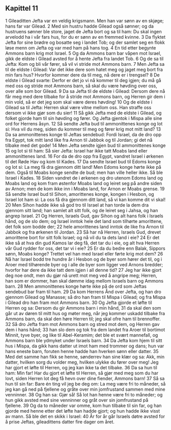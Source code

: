 ## Kapittel 11

1 Gileaditten Jefta var en veldig krigsmann. Men han var sønn av en skjøge; hans far var Gilead.
2 Med sin hustru hadde Gilead også sønner; og da hustruens sønner ble store, jaget de Jefta bort og sa til ham: Du skal ingen arvelodd ha i vår fars hus, for du er sønn av en fremmed kvinne.
3 Da flyktet Jefta for sine brødre og bosatte seg i landet Tob; og der samlet seg en flokk løse menn om Jefta og var med ham på hans tog.
4 En tid etter begynte Ammons barn krig mot Israel.
5 Og da Ammons barn bar våpen mot Israel, gikk de eldste i Gilead avsted for å hente Jefta fra landet Tob.
6 Og de sa til Jefta: Kom og bli vår fører, så vil vi stride mot Ammons barn.
7 Men Jefta sa til de eldste i Gilead: Var det ikke dere som hatet meg og jaget meg bort fra min fars hus? Hvorfor kommer dere da til meg, nå dere er i trengsel?
8 De eldste i Gilead svarte: Derfor er det jo vi nå kommer til deg igjen; du må gå med oss og stride mot Ammons barn, så skal du være høvding over oss, over alle som bor Gilead.
9 Da sa Jefta til de eldste i Gilead: Dersom dere nå får meg med dere tilbake for å stride mot Ammons barn, og Herren gir dem i min vold, så er det jeg som skal være deres høvding!
10 Og de eldste i Gilead sa til Jefta: Herren skal være vitne mellom oss. Han straffe oss dersom vi ikke gjør som du sier!
11 Så gikk Jefta med de eldste i Gilead, og folket gjorde ham til sin høvding og fører. Og Jefta gjentok i Mispa alle sine ord for Herrens åsyn.
12 Så sendte Jefta bud til ammonittenes konge og lot si: Hva vil du meg, siden du kommer til meg og fører krig mot mitt land?
13 Da sa ammonittenes konge til Jeftas sendebud: Fordi Israel, da de dro opp fra Egypt, tok mitt land like fra Arnon til Jabbok og til Jordan; gi det nå tilbake med det gode!
14 Men Jefta sendte igjen bud til ammonittenes konge
15 og lot si til ham: Så sier Jefta: Israel har ikke tatt Moabs land eller ammonittenes land.
16 For da de dro opp fra Egypt, vandret Israel i ørkenen til det Røde Hav og kom til Kades.
17 Da sendte Israel bud til Edoms konge og lot si: La meg få dra gjennom ditt land! Men Edoms konge hørte ikke på dem. Også til Moabs konge sendte de bud; men han ville heller ikke. Så ble Israel i Kades.
18 Siden vandret de i ørkenen og dro utenom Edoms land og Moabs land og kom fram østenfor Moabs land og leiret seg på andre siden av Arnon; men de kom ikke inn i Moabs land, for Arnon er Moabs grense.
19 Så sendte Israel bud til Sihon, amorittenes konge, kongen i Hesbon, og Israel lot ham si: La oss få dra gjennom ditt land, så vi kan komme dit vi skal!
20 Men Sihon hadde ikke så god tro til Israel at han torde la dem dra gjennom sitt land; han samlet alt sitt folk, og de leiret seg i Jahsa, og han angrep Israel.
21 Og Herren, Israels Gud, gav Sihon og alt hans folk i Israels hånd, og de slo dem; og Israel inntok hele det land som tilhørte amorittene, det folk som bodde der;
22 hele amorittenes land inntok de like fra Arnon til Jabbok og fra ørkenen til Jordan.
23 Så har nå Herren, Israels Gud, drevet amorittene bort for sitt folk Israel; og nå vil du ta dets land i eie?
24 Er det ikke så at hva din gud Kamos lar deg få, det tar du i eie, og alt hva Herren vår Gud rydder for oss, det tar vi i eie?
25 Er da du bedre enn Balak, Sippors sønn, Moabs konge? Trettet vel han med Israel eller førte krig mot dem?
26 Nå har Israel bodd tre hundre år i Hesbon og de byer som hører det til, og i Aroer med tilhørende byer og i alle de byer som ligger ved Arnons bredder; hvorfor har dere da ikke tatt dem igjen i all denne tid?
27 Jeg har ikke gjort deg noe ondt, men du gjør nå urett mot meg ved å angripe meg; Herren, han som er dommer, han skal dømme idag mellom Israels barn og Ammons barn.
28 Men ammonittenes konge hørte ikke på de ord som Jeftas sendebud bar fram til ham.
29 Da kom Herrens Ånd over Jefta, og han dro gjennom Gilead og Manasse; så dro han fram til Mispa i Gilead; og fra Mispa i Gilead dro han fram mot Ammons barn.
30 Og Jefta gjorde et løfte til Herren og sa: Dersom du gir Ammons barn i min hånd,
31 da skal den som går ut av døren til mitt hus og møter meg, når jeg kommer uskadd tilbake fra Ammons barn, da skal den høre Herren til; jeg skal ofre ham til brennoffer.
32 Så dro Jefta fram mot Ammons barn og stred mot dem, og Herren gav dem i hans hånd;
33 han slo dem og tok fra dem landet fra Aroer til bortimot Minnit, tyve byer, og like til Abel-Keramim; det ble et svært mannefall, og Ammons barn ble ydmyket under Israels barn.
34 Da Jefta kom hjem til sitt hus i Mispa, da gikk hans datter ut imot ham med trommer og dans; hun var hans eneste barn, foruten henne hadde han hverken sønn eller datter.
35 Med det samme han fikk se henne, sønderrev han sine klær og sa: Akk, min datter, hvilken sorg du volder meg, hvilken ulykke du fører over meg! Jeg har gjort et løfte til Herren, og jeg kan ikke ta det tilbake.
36 Da sa hun til ham: Min far! Har du gjort et løfte til Herren, så gjør med meg som du har lovt, siden Herren lot deg få hevn over dine fiender, Ammons barn!
37 Så sa hun til sin far: Bare én ting vil jeg be deg om: La meg være fri to måneder, så jeg kan gå ned på fjellene og gråte over min jomfrustand sammen med mine venninner.
38 Og han sa: Gjør så! Så lot han henne være fri to måneder; og hun gikk avsted med sine venninner og gråt over sin jomfrustand på fjellene.
39 Og da to måneder var omme, kom hun tilbake til sin far, og han gjorde med henne etter det løfte han hadde gjort; og hun hadde ikke visst av mann. Så ble det en skikk i Israel:
40 År for år går Israels døtre avsted for å prise Jeftas, gileadittens datter fire dager om året.
